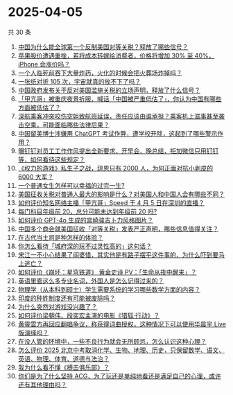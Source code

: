 # 2025-04-05

共 30 条

<!-- BEGIN ZHIHUVIDEO -->
<!-- 最后更新时间 Sat Apr 05 2025 21:20:44 GMT+0800 (China Standard Time) -->

1. [中国为什么能全球第一个反制美国对等关税？释放了哪些信号？](https://www.zhihu.com/question/1891827986178733863)
1. [苹果股价遭遇重挫，若将成本转嫁给消费者，价格将增加 30% 至 40%，iPhone 会涨价吗？](https://www.zhihu.com/question/1891765548326548888)
1. [一个人临死前吞下大量炸药，火化的时候会把火葬场炸掉吗？](https://www.zhihu.com/question/1890533894983496154)
1. [一张纸对折 105 次，宇宙就真的放不下了吗？](https://www.zhihu.com/question/428831824)
1. [中国政府发布关于反对美国滥施关税的立场声明，释放了什么信号？](https://www.zhihu.com/question/1891929282139349900)
1. [「甲亢哥」被重庆夜景折服，喊话「中国被严重低估了」，你认为中国有哪些方面被低估了？](https://www.zhihu.com/question/1891407039567192275)
1. [深航乘客冲突咬伤空姐致航班延误，责任应该由谁承担？乘客机上滋事甚至袭击空乘，可能面临哪些法律后果？](https://www.zhihu.com/question/1890720995729463043)
1. [中国留美博士涉嫌用 ChatGPT 考试作弊，遭学校开除，这起到了哪些警示作用？](https://www.zhihu.com/question/14346217153)
1. [曝钉钉对员工工作作风提出全新要求，开早会、晚总结，拒加微信只用钉钉等，如何看待这些规定？](https://www.zhihu.com/question/1891187407463874857)
1. [《权力的游戏》私生子之战，琼恩只有 2000 人，为何正面对抗小剥皮的 6000 大军？](https://www.zhihu.com/question/484268527)
1. [一个普通女生怎样可以幸福的过完一生?](https://www.zhihu.com/question/442072646)
1. [美国征收关税对普通人最大的影响是什么？对美国人和中国人会有哪些不同？](https://www.zhihu.com/question/1891786918640969592)
1. [如何评价知名网络主播「甲亢哥」Speed 于 4 月 5 日在深圳的直播？](https://www.zhihu.com/question/1891034650614428907)
1. [每门科目年级前 20，总分可能未达到年级前 20 吗?](https://www.zhihu.com/question/11132670769)
1. [如何评价 GPT-4o 生成的宫崎骏吉卜力风格图片？](https://www.zhihu.com/question/1888947648549052654)
1. [中国多个商会就美国征收「对等关税」发表严正声明，哪些信息值得关注？](https://www.zhihu.com/question/1891799497962644007)
1. [在古代当土司是种怎样的体验？](https://www.zhihu.com/question/311639123)
1. [你怎么看待「城府深的玩不过灵性高的」这句话？](https://www.zhihu.com/question/1890808461815703369)
1. [宋江一不小心结果了阎婆惜，其实他是有路子摆平这件事的，为什么吓到要马上逃亡？](https://www.zhihu.com/question/663197298)
1. [如何评价《崩坏：星穹铁道》 黄金史诗 PV：「生命从夜中醒来」？](https://www.zhihu.com/question/1891852728537420970)
1. [英语里面这么多专业名词，外国人是怎么记得过来的？](https://www.zhihu.com/question/15058995020)
1. [物理学（从本科到硕士）学生需要系统的学习哪些数学方面的内容？](https://www.zhihu.com/question/24159828)
1. [印度的种姓制度还有可能被废除吗？](https://www.zhihu.com/question/9661972875)
1. [为什么突然对游戏没兴趣了？](https://www.zhihu.com/question/606509490)
1. [如何评价梁朝伟、段奕宏主演的电影《猎狐·行动》？](https://www.zhihu.com/question/437191508)
1. [黄霄雲方再回应翻唱争议，称获得词曲授权，这种情况下可以使用华晨宇 Live 版演绎吗？](https://www.zhihu.com/question/1891206026528777116)
1. [在没人管的环境中，一些不良行为就会无所顾忌，怎么认识这种心理？](https://www.zhihu.com/question/1889931823359975988)
1. [怎么评价 2025 北京中考取消化学、生物、地理、历史，只保留数学、语文、英语、物理、体育、道德与法治？](https://www.zhihu.com/question/662904767)
1. [我为什么看不懂《搏击俱乐部》？](https://www.zhihu.com/question/21741414)
1. [你们是为了什么坚持 ACG，为了玩还是单纯地看还是满足自己的心理，或许还有其他理由吗？](https://www.zhihu.com/question/14271454497)

<!-- END ZHIHUVIDEO -->
